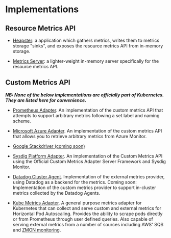# Implementations

## Resource Metrics API

- [Heapster](https://github.com/kubernetes/heapster): a application which
  gathers metrics, writes them to metrics storage "sinks", and exposes the
  resource metrics API from in-memory storage.

- [Metrics Server](https://github.com/kubernetes-incubator/metrics-server):
  a lighter-weight in-memory server specifically for the resource metrics
  API.

## Custom Metrics API

***NB: None of the below implementations are officially part of Kubernetes.
They are listed here for convenience.***

- [Prometheus
  Adapter](https://github.com/directxman12/k8s-prometheus-adapter).  An
  implementation of the custom metrics API that attempts to support
  arbitrary metrics following a set label and naming scheme.

- [Microsoft Azure Adapter](https://github.com/Azure/azure-k8s-metrics-adapter). An implementation of the custom metrics API that allows you to retrieve arbitrary metrics from Azure Monitor.

- [Google Stackdriver (coming
  soon)](https://github.com/GoogleCloudPlatform/k8s-stackdriver)

- [Sysdig Platform Adapter](https://github.com/draios/kubernetes-sysdig-metrics-apiserver). An implementation of the Custom Metrics API using the Official Custom Metrics Adapter Server Framework and Sysdig Monitor.

- [Datadog Cluster Agent](https://github.com/DataDog/datadog-agent/blob/c4f38af1897bac294d8fed6285098b14aafa6178/docs/cluster-agent/CUSTOM_METRICS_SERVER.md).
  Implementation of the external metrics provider, using Datadog as a backend for the metrics.
  Coming soon: Implementation of the custom metrics provider to support in-cluster metrics collected by the Datadog Agents.

- [Kube Metrics Adapter](https://github.com/zalando-incubator/kube-metrics-adapter). A general purpose metrics adapter for Kubernetes that can collect and serve custom and external metrics for Horizontal Pod Autoscaling.
  Provides the ability to scrape pods directly or from Prometheus through user defined queries.
  Also capable of serving external metrics from a number of sources including AWS' SQS and [ZMON monitoring](https://github.com/zalando/zmon).